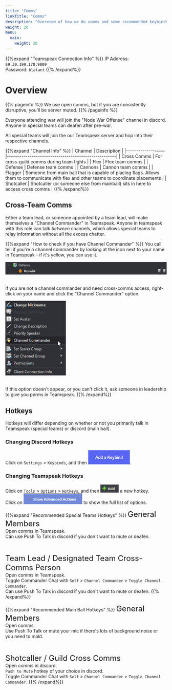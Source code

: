 ```yaml
---
title: "Comms"
linkTitle: "Comms"
description: "Overview of how we do comms and some recommended keybinds for the programs we use."
weight: 20
menu:
  main:
    weight: 20
---
```


{{%expand "Teamspeak Connection Info" %}}
IP Address: `69.30.199.178:9009`  
Password: `blatant`
{{% /expand%}}

# Overview

{{% pageinfo %}}
We use open comms, but if you are consistently disruptive, you'll be server muted.
{{% /pageinfo %}}

Everyone attending war will join the "Node War Offense" channel in discord. Anyone in special teams can deafen after pre-war.

All special teams will join the our Teamspeak server and hop into their respective channels.

{{%expand "Channel Info" %}}
| Channel           | Description                                         |
|-------------------|-----------------------------------------------------|
| Cross Comms       | For cross-guild comms during team fights            |
| Flex              | Flex team comms                                     |
| Defense           | Defense team comms                                  |
| Cannons           | Cannon team comms                                   |
| Flagger           | Someone from main ball that is capable of placing flags. Allows them to communicate with flex and other teams to coordinate placements |
| Shotcaller        | Shotcaller (or someone else from mainball) sits in here to access cross comms |
{{% /expand%}}

## Cross-Team Comms
Either a team lead, or someone appointed by a team lead, will make themselves a "Channel Commander" in Teamspeak. Anyone in teamspeak with this role can talk _between_ channels, which allows special teams to relay information without all the excess chatter.

{{%expand "How to check if you have Channel Commander" %}}
You call tell if you're a channel commander by looking at the icon next to your name in Teamspeak - if it's yellow, you can use it.

![Channel Commander Example](/TS3_Channel_Commander.png)

<br>
If you are not a channel commander and need cross-comms access, right-click on your name and click the "Channel Commander" option.

![Channel Commander Context Menu](/TS3_CC_Context_Menu.png)

<br>
If this option doesn't appear, or you can't click it, ask someone in leadership to give you perms in Teamspeak.
{{% /expand%}}

## Hotkeys

Hotkeys will differ depending on whether or not you primarily talk in Teamspeak (special teams) or discord (main ball).

### Changing Discord Hotkeys
Click on `Settings` > `Keybinds`, and then ![Add a Hotkey](/Discord_Add_Keybinds_Button.png).

### Changing Teamspeak Hotkeys
Click on `Tools` > `Options` > `Hotkeys`, and then ![Add](/TS3_Add_Hotkey_Button.png) a new hotkey.  
Click on ![Show Advanced Actions](/TS3_Advanced_Hotkeys_Button.png) to show the full list of options.

{{%expand "Recommended Special Teams Hotkeys" %}}
<span style="font-size: 1.5rem;">General Members</span>  
Open comms in Teamspeak.  
Can use Push To Talk in discord if you don't want to mute or deafen.

<br>

<span style="font-size: 1.5rem;">Team Lead / Designated Team Cross-Comms Person</span>  
Open comms in Teamspeak.  
Toggle Commander Chat with `Self` > `Channel Commander` > `Toggle Channel Commander`.  
Can use Push To Talk in discord if you don't want to mute or deafen.
{{% /expand%}}

{{%expand "Recommended Main Ball Hotkeys" %}}
<span style="font-size: 1.5rem;">General Members</span>  
Open comms.  
Use Push To Talk or mute your mic if there's lots of background noise or you need to mald.

<br>

<span style="font-size: 1.5rem;">Shotcaller / Guild Cross Comms</span>  
Open comms in discord.  
`Push to Mute` hotkey of your choice in discord.  
Toggle Commander Chat with `Self` > `Channel Commander` > `Toggle Channel Commander`.
{{% /expand%}}